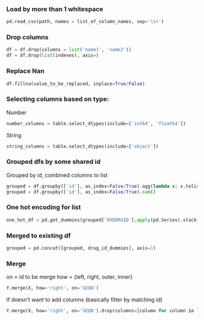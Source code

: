 ### Load by more than 1 whitespace

```python
pd.read_csv(path, names = list_of_column_names, sep='\s+')
```

### Drop columns

```python
df = df.drop(columns = list('name1', 'name2'))
df = df.drop(list(indexes), axis=)
```

### Replace Nan

```python
df.fillna(value_to_be_replaced, inplace=True/False)
```

### Selecting columns based on type:

Number

```python
number_columns = table.select_dtypes(include=['int64', 'float64'])
```

String

```python
string_columns = table.select_dtypes(include=['object'])
```


### Grouped dfs by some shared id

Grouped by id, combined columns to list

```python
grouped = df.groupby(['id'], as_index=False/True).agg(lambda x: x.tolist())
grouped = df.groupby(['id'], as_index=False/True).sum()
```

### One hot encoding for list

```python
one_hot_df = pd.get_dummies(grouped['RXDDRGID'].apply(pd.Series).stack()).sum(level=0)
```

### Merged to existing df

```python
grouped = pd.concat([grouped, drug_id_dummies], axis=1)
```

### Merge
on = id to be merge
how = {left, right, outer, inner}

```python
Y.merge(X, how='right', on='SEQN')
```

If doesn't want to add columns (basically filter by matching id)

```python
Y.merge(X, how='right', on='SEQN').drop(columns=[column for column in list(X.columns) if column != 'SEQN'])
```
